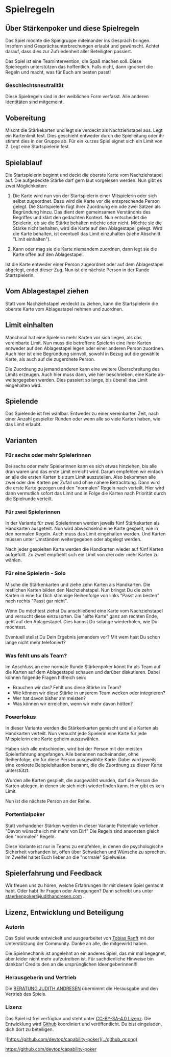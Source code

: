 # Spielregeln

## Über Stärkenpoker und diese Spielregeln

Das Spiel möchte die Spielgruppe miteinander ins Gespräch bringen. Insofern sind Gesprächsunterbrechungen erlaubt und gewünscht. Achtet darauf, dass dies zur Zufriedenheit aller Beteiligten passiert.

Das Spiel ist eine Teamintervention, die Spaß machen soll. Diese Spielregeln unterstützen das hoffentlich. Falls nicht, dann ignoriert die Regeln und macht, was für Euch am besten passt!

### Geschlechtsneutralität

Diese Spielregeln sind in der weiblichen Form verfasst. Alle anderen Identitäten sind mitgemeint. 

## Vobereitung

Mischt die Stärkekarten und legt sie verdeckt als Nachziehstapel aus. Legt ein Kartenlimit fest. Dies geschieht entweder durch die Spielleitung oder ihr stimmt dies in der Gruppe ab. Für ein kurzes Spiel eignet sich ein Limit von 2. Legt eine Startspielerin fest.

## Spielablauf

Die Startspielerin beginnt und deckt die oberste Karte vom Nachziehstapel auf. Die aufgedeckte Stärke darf gern laut vorgelesen werden. Nun gibt es zwei Möglichkeiten:

1. Die Karte wird nun von der Startspielerin einer Mitspielerin oder sich selbst zugeordnet. Dazu wird die Karte vor die entsprechende Person gelegt. Die Startspielerin fügt ihrer Zuordnung ein ode zwei Sätzen als Begründung hinzu. Das dient dem gemeinsamen Verständnis des Begriffes und klärt den gedachten Kontext. Nun entscheidet die Spielerin, ob sie die Stärke behalten möchte oder nicht. Möchte sie die Stärke nicht behalten, wird die Karte auf den Ablagestapel gelegt. Wird die Karte behalten, ist eventuell das Limit einzuhalten (siehe Abschnitt "Limit einhalten").

2. Kann oder mag sie die Karte niemandem zuordnen, dann legt sie die Karte offen auf den Ablagestapel. 

Ist die Karte entweder einer Person zugeordnet oder auf dem Ablagestapel abgelegt, endet dieser Zug. Nun ist die nächste Person in der Runde Startspielerin.

## Vom Ablagestapel ziehen

Statt vom Nachziehstapel verdeckt zu ziehen, kann die Startspielerin die oberste Karte vom Ablagestapel nehmen und zuordnen.

## Limit einhalten

Manchmal hat eine Spielerin mehr Karten vor sich liegen, als das vereinbarte Limit. Nun muss die betroffene Spielerin eine ihrer Karten entweder auf den Ablagestapel legen oder einer anderen Person zuordnen. Auch hier ist eine Begründung sinnvoll, sowohl in Bezug auf die gewählte Karte, als auch auf die zugerdnete Person.

Die Zuordnung zu jemand anderen kann eine weitere Überschreitung des Limits erzeugen. Auch hier muss dann, wie hier beschrieben, eine Karte ab- weitergegeben werden. Dies passiert so lange, bis überall das Limit eingehalten wird.

## Spielende

Das Spielende ist frei wählbar. Entweder zu einer vereinbarten Zeit, nach einer Anzahl gespielter Runden oder wenn alle so viele Karten haben, wie das Limit erlaubt.

## Varianten

### Für sechs oder mehr Spielerinnen

Bei sechs oder mehr Spielerinnen kann es sich etwas hinziehen, bis alle dran waren und das erste Limit erreicht wird. Darum empfehlen wir einfach an alle die ersten Karten bis zum Limit auszuteilen. Also bekommen alle zwei oder drei Karten per Zufall und ohne nähere Betrachtung. Dann wird die erste Karte gezogen und den "normalen" Regeln nach verteilt. Hier wird dann vermutlich sofort das Limit und in Folge die Karten nach Priorität durch die Spielrunde verteilt.

### Für zwei Spielerinnen

In der Variante für zwei Spielerinnen werden jeweils fünf Stärkekarten als Handkarten ausgeteilt. Nun wird abwechselnd eine Karte gespielt, wie in den normalen Regeln. Auch muss das Limit eingehalten werden. Und Karten müssen unter Umständen weitergegeben oder abgelegt werden.

Nach jeder gespielten Karte werden die Handkarten wieder auf fünf Karten aufgefüllt. Zu zweit empfiehlt sich ein Limit von drei oder mehr Karten zu wählen. 

### Für eine Spielerin - Solo

Mische die Stärkenkarten und ziehe zehn Karten als Handkarten. Die restlichen Karten bilden den Nachziehstapel. Nun bringst Du die zehn Karten in eine für Dich stimmige Reihenfolge von links "Passt am besten" nach rechts "Passt gar nicht". 

Wenn Du möchtest ziehst Du anschließend eine Karte vom Nachziehstapel und versucht diese einzusorten. Die "elfte Karte" ganz am rechten Ende, geht auf den Ablagestapel. Dies kannst Du solange wiederholen, wie Du möchtest. 

Eventuell stellst Du Dein Ergebnis jemandem vor? Mit wem hast Du schon lange nicht mehr telefoniert?

### Was fehlt uns als Team?

Im Anschluss an eine normale Runde Stärkenpoker könnt Ihr als Team auf die Karten auf dem Ablagestapel schauen und darüber diskutieren. Dabei können folgende Fragen hilfreich sein:

* Brauchen wir das? Fehlt uns diese Stärke im Team?
* Wie können wir diese Stärke in unserem Team wecken oder integrieren?
* Wer hat davon bisher am meisten?
* Was können wir erreichen, wenn wir mehr davon hötten? 

### Powerfokus

In dieser Variante werden die Stärkenkarten gemischt und alle Karten als Handkarten verteilt. Nun versucht jede Spielerin eine Karte für jede Mitspielerin eine Karte geheim auszuwählen. 

Haben sich alle entschieden, wird bei der Person mit der meisten Spielerfahrung angefangen. Alle benennen nacheinander, ohne Reihenfolge, die für diese Person ausgewählte Karte. Dabei wird jeweils eine konkrete Beispielsituation benannt, die die Zuordnung zu dieser Karte unterstützt.

Wurden alle Karten gespielt, die ausgewählt wurden, darf die Person die Karten ablegen, in denen sie sich nicht wiederfinden kann. Hier gibt es kein Limit. 

Nun ist die nächste Person an der Reihe.

### Portentialpoker

Statt vorhandener Stärken werden in dieser Variante Potentiale verliehen. "Davon wünsche ich mir mehr von Dir!" Die Regeln sind ansonsten gleich den "normalen" Regeln.

Diese Variante ist nur in Teams zu empfehlen, in denen die psychologische Sicherheit vorhanden ist, offen über Schwächen und Wünsche zu sprechen. Im Zweifel haltet Euch lieber an die "normale" Spielweise. 

## Spielerfahrung und Feedback

Wir freuen uns zu hören, welche Erfahrungen Ihr mit diesem Spiel gemacht habt. Oder habt Ihr Fragen oder Anregungen? Dann schreibt uns unter staerkenpoker@judithandresen.com .

## Lizenz, Entwicklung und Beteiligung

### Autorin

Das Spiel wurde entwickelt und ausgearbeitet von [Tobias Ranft](staerkenpoker@judithandresen.com) mit der Unterstützung der Community. Danke an alle, die mitgewirkt haben.

Die Spielmechanik ist angelehnt an ein anderes Spiel, das mir mal begegnet, aber leider nicht mehr aufzutreiben ist. Für sachdienliche Hinweise bin dankbar! Credits den an die ursprünglichen Ideengeberinnen!!!

### Herausgeberin und Vertrieb

Die [BERATUNG JUDITH ANDRESEN](https://judithandresen.com) übernimmt die Herausgabe und den Vertrieb des Spiels.

### Lizenz

Das Spiel ist frei verfügbar und steht unter [CC-BY-SA-4.0 Lizenz](https://creativecommons.org/licenses/by-sa/4.0/deed.de). Die Entwicklung wird [Github](https://github.com/devtop/capability-poker) koordiniert und veröffentlicht. Du bist eingeladen, dich dort zu beteiligen.

![https://github.com/devtop/capability-poker](../github_qr.png)

https://github.com/devtop/capability-poker

